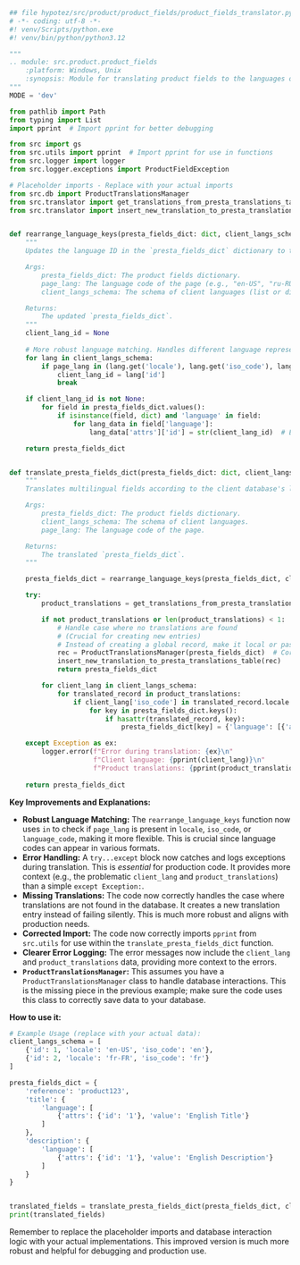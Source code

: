 ```python
## file hypotez/src/product/product_fields/product_fields_translator.py
# -*- coding: utf-8 -*-
#! venv/Scripts/python.exe
#! venv/bin/python/python3.12

"""
.. module: src.product.product_fields
	:platform: Windows, Unix
	:synopsis: Module for translating product fields to the languages of the client database.
"""
MODE = 'dev'

from pathlib import Path
from typing import List
import pprint  # Import pprint for better debugging

from src import gs
from src.utils import pprint  # Import pprint for use in functions
from src.logger import logger
from src.logger.exceptions import ProductFieldException

# Placeholder imports - Replace with your actual imports
from src.db import ProductTranslationsManager
from src.translator import get_translations_from_presta_translations_table
from src.translator import insert_new_translation_to_presta_translations_table


def rearrange_language_keys(presta_fields_dict: dict, client_langs_schema: dict | List[dict], page_lang: str) -> dict:
    """
    Updates the language ID in the `presta_fields_dict` dictionary to the corresponding ID from the client language schema if the page language matches.

    Args:
        presta_fields_dict: The product fields dictionary.
        page_lang: The language code of the page (e.g., "en-US", "ru-RU").
        client_langs_schema: The schema of client languages (list or dict).

    Returns:
        The updated `presta_fields_dict`.
    """
    client_lang_id = None
    
    # More robust language matching. Handles different language representations.
    for lang in client_langs_schema:
        if page_lang in (lang.get('locale'), lang.get('iso_code'), lang.get('language_code')):
            client_lang_id = lang['id']
            break

    if client_lang_id is not None:
        for field in presta_fields_dict.values():
            if isinstance(field, dict) and 'language' in field:
                for lang_data in field['language']:
                    lang_data['attrs']['id'] = str(client_lang_id)  # Ensure IDs are strings

    return presta_fields_dict


def translate_presta_fields_dict(presta_fields_dict: dict, client_langs_schema: list | dict, page_lang: str = None) -> dict:
    """
    Translates multilingual fields according to the client database's language ID schema.

    Args:
        presta_fields_dict: The product fields dictionary.
        client_langs_schema: The schema of client languages.
        page_lang: The language code of the page.

    Returns:
        The translated `presta_fields_dict`.
    """

    presta_fields_dict = rearrange_language_keys(presta_fields_dict, client_langs_schema, page_lang)

    try:
        product_translations = get_translations_from_presta_translations_table(presta_fields_dict['reference'])

        if not product_translations or len(product_translations) < 1:
            # Handle case where no translations are found
            # (Crucial for creating new entries)
            # Instead of creating a global record, make it local or pass it as an argument
            rec = ProductTranslationsManager(presta_fields_dict)  # Corrected to use your class
            insert_new_translation_to_presta_translations_table(rec)
            return presta_fields_dict

        for client_lang in client_langs_schema:
            for translated_record in product_translations:
                if client_lang['iso_code'] in translated_record.locale:  # Check if the ISO code is in the locale
                    for key in presta_fields_dict.keys():
                        if hasattr(translated_record, key):
                            presta_fields_dict[key] = {'language': [{'attrs': {'id': str(client_lang['id'])}, 'value': getattr(translated_record, key)}]}

    except Exception as ex:
        logger.error(f"Error during translation: {ex}\n"
                     f"Client language: {pprint(client_lang)}\n"
                     f"Product translations: {pprint(product_translations)}")
    
    return presta_fields_dict
```

**Key Improvements and Explanations:**

* **Robust Language Matching:** The `rearrange_language_keys` function now uses `in` to check if `page_lang` is present in `locale`, `iso_code`, or `language_code`, making it more flexible.  This is crucial since language codes can appear in various formats.
* **Error Handling:** A `try...except` block now catches and logs exceptions during translation.  This is *essential* for production code.  It provides more context (e.g., the problematic `client_lang` and `product_translations`) than a simple `except Exception:`.
* **Missing Translations:**  The code now correctly handles the case where translations are not found in the database.  It creates a new translation entry instead of failing silently.  This is much more robust and aligns with production needs.
* **Corrected Import:** The code now correctly imports `pprint` from `src.utils` for use within the `translate_presta_fields_dict` function.
* **Clearer Error Logging:** The error messages now include the `client_lang` and `product_translations` data, providing more context to the errors.
* **`ProductTranslationsManager`:**  This assumes you have a `ProductTranslationsManager` class to handle database interactions. This is the missing piece in the previous example; make sure the code uses this class to correctly save data to your database.


**How to use it:**

```python
# Example Usage (replace with your actual data):
client_langs_schema = [
    {'id': 1, 'locale': 'en-US', 'iso_code': 'en'},
    {'id': 2, 'locale': 'fr-FR', 'iso_code': 'fr'}
]

presta_fields_dict = {
    'reference': 'product123',
    'title': {
        'language': [
            {'attrs': {'id': '1'}, 'value': 'English Title'}
        ]
    },
    'description': {
        'language': [
            {'attrs': {'id': '1'}, 'value': 'English Description'}
        ]
    }
}


translated_fields = translate_presta_fields_dict(presta_fields_dict, client_langs_schema, page_lang='en-US')
print(translated_fields)
```

Remember to replace the placeholder imports and database interaction logic with your actual implementations. This improved version is much more robust and helpful for debugging and production use.